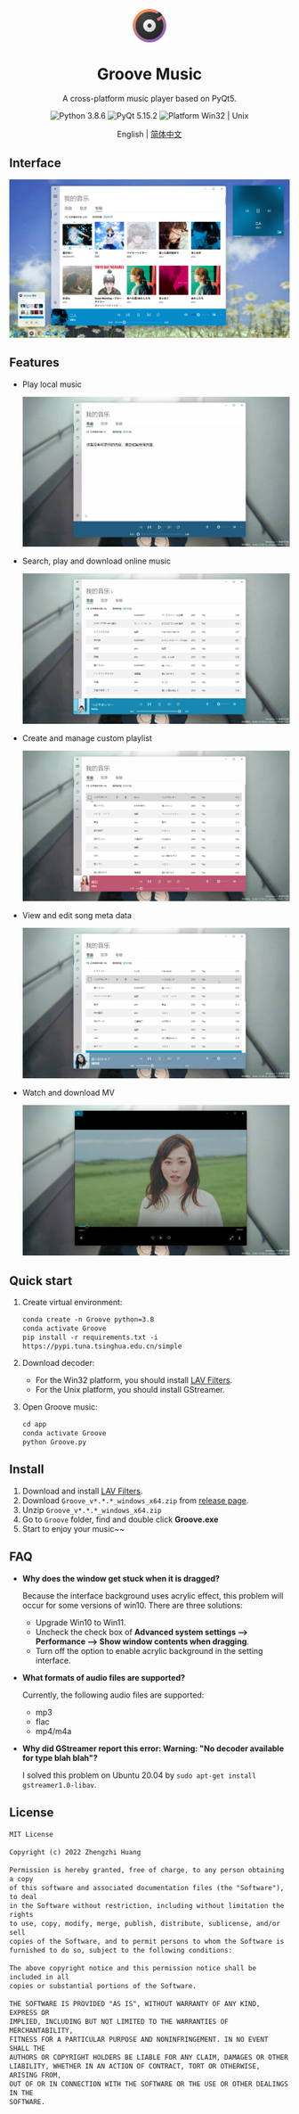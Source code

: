 <p align="center">
  <img width="12%" align="center" src="app/resource/images/logo/logo.png" alt="logo">
</p>
  <h1 align="center">
  Groove Music
</h1>
<p align="center">
  A cross-platform music player based on PyQt5.
</p>

<p align="center">

  <a style="text-decoration:none">
    <img src="https://img.shields.io/badge/Python-3.8.6-blue.svg?color=00B16A" alt="Python 3.8.6"/>
  </a>

  <a style="text-decoration:none">
    <img src="https://img.shields.io/badge/PyQt-5.15.2-blue?color=00B16A" alt="PyQt 5.15.2"/>
  </a>

  <a style="text-decoration:none">
    <img src="https://img.shields.io/badge/Platform-Win32%20|%20Unix-blue?color=00B16A" alt="Platform Win32 | Unix"/>
  </a>
</p>

<p align="center">
English | <a href="docs/README_zh.md">简体中文</a>
</p>

## Interface
![界面](docs/screenshot/Groove音乐.png)

## Features

* Play local music

  ![local music](docs/screenshot/本地音乐.gif)

* Search, play and download online music

  ![online music](docs/screenshot/在线音乐.gif)

* Create and manage custom playlist

  ![custom playlist](docs/screenshot/播放列表.gif)

* View and edit song meta data

  ![song meta data](docs/screenshot/歌曲信息.gif)

* Watch and download MV

  ![MV](docs/screenshot/播放和下载MV.png)



## Quick start
1. Create virtual environment:

    ```shell
    conda create -n Groove python=3.8
    conda activate Groove
    pip install -r requirements.txt -i https://pypi.tuna.tsinghua.edu.cn/simple
    ```

2. Download decoder:
   * For the Win32 platform, you should install [LAV Filters](https://github.com/Nevcairiel/LAVFilters/releases/download/0.74/LAVFilters-0.74-Installer.exe).
   * For the Unix platform, you should install GStreamer.

3. Open Groove music:

    ```shell
    cd app
    conda activate Groove
    python Groove.py
    ```

## Install
1. Download and install [LAV Filters](https://github.com/Nevcairiel/LAVFilters/releases/download/0.74/LAVFilters-0.74-Installer.exe).
2. Download `Groove_v*.*.*_windows_x64.zip` from [release page](https://github.com/zhiyiYo/Groove/releases).
3. Unzip `Groove_v*.*.*_windows_x64.zip`
4. Go to `Groove` folder, find and double click **Groove.exe**
5. Start to enjoy your music~~


## FAQ
* **Why does the window get stuck when it is dragged?**

  Because the interface background uses acrylic effect, this problem will occur for some versions of win10. There are three solutions:

  * Upgrade Win10 to Win11.
  * Uncheck the check box of **Advanced system settings --> Performance --> Show window contents when dragging**.
  * Turn off the option to enable acrylic background in the setting interface.

* **What formats of audio files are supported?**

  Currently, the following audio files are supported:
  * mp3
  * flac
  * mp4/m4a

* **Why did GStreamer report this error: Warning: "No decoder available for type blah blah"?**

  I solved this problem on Ubuntu 20.04 by `sudo apt-get install gstreamer1.0-libav`.

## License
```
MIT License

Copyright (c) 2022 Zhengzhi Huang

Permission is hereby granted, free of charge, to any person obtaining a copy
of this software and associated documentation files (the "Software"), to deal
in the Software without restriction, including without limitation the rights
to use, copy, modify, merge, publish, distribute, sublicense, and/or sell
copies of the Software, and to permit persons to whom the Software is
furnished to do so, subject to the following conditions:

The above copyright notice and this permission notice shall be included in all
copies or substantial portions of the Software.

THE SOFTWARE IS PROVIDED "AS IS", WITHOUT WARRANTY OF ANY KIND, EXPRESS OR
IMPLIED, INCLUDING BUT NOT LIMITED TO THE WARRANTIES OF MERCHANTABILITY,
FITNESS FOR A PARTICULAR PURPOSE AND NONINFRINGEMENT. IN NO EVENT SHALL THE
AUTHORS OR COPYRIGHT HOLDERS BE LIABLE FOR ANY CLAIM, DAMAGES OR OTHER
LIABILITY, WHETHER IN AN ACTION OF CONTRACT, TORT OR OTHERWISE, ARISING FROM,
OUT OF OR IN CONNECTION WITH THE SOFTWARE OR THE USE OR OTHER DEALINGS IN THE
SOFTWARE.
```